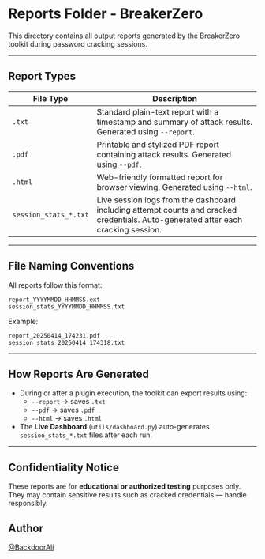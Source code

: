 # Reports Folder - BreakerZero

This directory contains all output reports generated by the BreakerZero toolkit during password cracking sessions.

---

## Report Types

| File Type     | Description |
|---------------|-------------|
| `.txt`        | Standard plain-text report with a timestamp and summary of attack results. Generated using `--report`. |
| `.pdf`        | Printable and stylized PDF report containing attack results. Generated using `--pdf`. |
| `.html`       | Web-friendly formatted report for browser viewing. Generated using `--html`. |
| `session_stats_*.txt` | Live session logs from the dashboard including attempt counts and cracked credentials. Auto-generated after each cracking session. |

---

## File Naming Conventions

All reports follow this format:
```
report_YYYYMMDD_HHMMSS.ext
session_stats_YYYYMMDD_HHMMSS.txt
```
Example:
```
report_20250414_174231.pdf
session_stats_20250414_174318.txt
```

---

## How Reports Are Generated

- During or after a plugin execution, the toolkit can export results using:
  - `--report` → saves `.txt`
  - `--pdf` → saves `.pdf`
  - `--html` → saves `.html`
- The **Live Dashboard** (`utils/dashboard.py`) auto-generates `session_stats_*.txt` files after each run.

---

## Confidentiality Notice

These reports are for **educational or authorized testing** purposes only.  
They may contain sensitive results such as cracked credentials — handle responsibly.

## Author

[@BackdoorAli](https://github.com/BackdoorAli)

